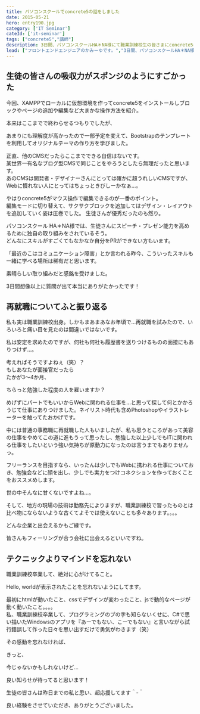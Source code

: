 ```yaml
---
title: パソコンスクールでconcrete5の話をしました
date: 2015-05-21
hero: entry190.jpg
category: ['IT Seminar']
cateId: ['it-seminar']
tags: ["concrete5","講師"]
description: 3日間、パソコンスクールHA＊NA様にて職業訓練校生の皆さまにconcrete5についてみっちり話をして帰りました～。
lead: ["フロントエンドエンジニアのかみーゆです。","3日間、パソコンスクールHA＊NA様にて職業訓練校生の皆さまにconcrete5についてみっちり話をして帰りました～。"]
---
```

## 生徒の皆さんの吸収力がスポンジのようにすごかった
今回、XAMPPでローカルに仮想環境を作ってconcrete5をインストールしブロックやページの追加や編集など大まかな操作方法を紹介。

本来はここまでで終わらせるつもりでしたが、

あまりにも理解度が高かったので一部予定を変えて、Bootstrapのテンプレートを利用してオリジナルテーマの作り方を学びました。

正直、他のCMSだったらここまでできる自信はないです。<br>
某世界一有名なブログ型CMSで同じことをやろうとしたら無理だったと思います。<br>
あのCMSは開発者・デザイナーさんにとっては確かに超うれしいCMSですが、Webに慣れない人にとってはちょっときびしーかなぁ…。

やはりconcrete5がマウス操作で編集できるのが一番のポイント。<br>
編集モードに切り替えて、サクサクブロックを追加してはデザイン・レイアウトを追加していく姿は圧巻でした。
生徒さんが優秀だったのも然り。


パソコンスクール HA＊NA様では、生徒さんにスピーチ・プレゼン能力を高めるために独自の取り組みをされているそう。<br>
どんなにスキルがすごくてもなかなか自分をPRができない方もいます。

「最近のこはコミュニケーション障害」とか言われる昨今、こういったスキルも一緒に学べる場所は稀有だと思います。

素晴らしい取り組みだと感銘を受けました。

3日間想像以上に質問が出て本当にありがたかったです！


## 再就職についてふと振り返る
私も実は職業訓練校出身。しかもまあまあなお年頃で…再就職を試みたので、いろいろと痛い目を見たのは間違いではないです。

私は安定を求めたのですが、何社も何社も履歴書を送りつけるものの面接にもありつけず…。

考えればそうですよねぇ（笑）？<br>
もしあなたが面接官だったら<br>
たかが3～4か月、


ちらっと勉強した程度の人を雇いますか？


めげずにパートでもいいからWebに関われる仕事を…と思って探して何とかかろうじて仕事にありつけました。ネイリスト時代も含めPhotoshopやイラストレーターを触ってたおかげです。

中には普通の事務職に再就職した人もいましたが、私も思うところがあって美容の仕事をやめてこの道に進もうって思ったし、勉強した以上少しでもITに関われる仕事をしたいという強い気持ちが原動力になったのは言うまでもありませんっ。

フリーランスを目指すなら、いったんは少しでもWebに携われる仕事についておき、勉強会などに顔を出し、少しでも実力をつけコネクションを作っておくことをおススメめします。


世の中そんなに甘くないですよね…。


そして、地方の現場の技術は勤務先によりますが、職業訓練校で習ったものとは比べ物にならないような古くてよそでは使えないことも多々あります。。。。

どんな企業と出会えるかもご縁です。

皆さんもフィーリングが合う会社に出会えるといいですね。

## テクニックよりマインドを忘れない
職業訓練校卒業して、絶対に心がけてること。

Hello, worldが表示されたことを忘れないようにしてます。

最初にhtmlが動いたこと、cssでデザインが変わったこと、jsで動的なページが動く動いたこと。。。。<br>
私、職業訓練校卒業して、プログラミングのプの字も知らないくせに、C#で思い描いたWindowsのアプリを『あーでもない、こーでもない』と言いながら試行錯誤して作った日々を思い出すだけで勇気がわきます（笑）

その感動を忘れなければ、

きっと、

今じゃないかもしれないけど…



良い知らせが待ってると思います！



生徒の皆さんは昨日までの私と思い、超応援してます＾-＾

良い経験をさせていただき、ありがとうございました。
